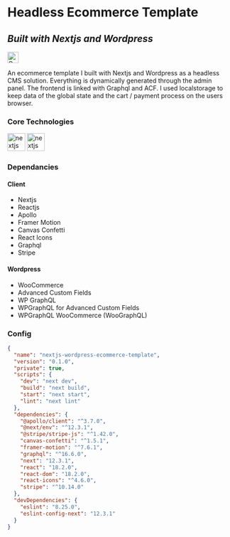 # Headless Ecommerce Template
## _Built with Nextjs and Wordpress_

<p dir="auto"><a href="https://nextjs-wordpress-ecommerce-template.vercel.app/" rel="nofollow"><img src="https://img.shields.io/badge/-Live%20Demo-brightgreen" alt="Go to - Live Site" data-canonical-src="https://img.shields.io/badge/-Live%20Demo-brightgreen" style="max-width: 100%; height: 25px;"></a></p>

An ecommerce template I built with Nextjs and Wordpress as a headless CMS solution. Everything is dynamically generated through the admin panel. The frontend is linked with Graphql and ACF. I used localstorage to keep data of the global state and the cart / payment process on the users browser. 

### Core Technologies
<div>
<img src="https://cdn.jsdelivr.net/gh/devicons/devicon/icons/nextjs/nextjs-original.svg" style="width: 40px; height: 40px; " alt="nextjs wordpress"/>
<img src="https://cdn.jsdelivr.net/gh/devicons/devicon/icons/wordpress/wordpress-plain.svg" style="width: 40px; height: 40px;" alt="nextjs wordpress"/>
</div>

### Dependancies

#### Client
- Nextjs
- Reactjs
- Apollo
- Framer Motion
- Canvas Confetti
- React Icons
- Graphql
- Stripe

#### Wordpress
- WooCommerce
- Advanced Custom Fields
- WP GraphQL
- WPGraphQL for Advanced Custom Fields
- WPGraphQL WooCommerce (WooGraphQL)


### Config

```json
{
  "name": "nextjs-wordpress-ecommerce-template",
  "version": "0.1.0",
  "private": true,
  "scripts": {
    "dev": "next dev",
    "build": "next build",
    "start": "next start",
    "lint": "next lint"
  },
  "dependencies": {
    "@apollo/client": "^3.7.0",
    "@next/env": "^12.3.1",
    "@stripe/stripe-js": "^1.42.0",
    "canvas-confetti": "^1.5.1",
    "framer-motion": "^7.6.1",
    "graphql": "^16.6.0",
    "next": "12.3.1",
    "react": "18.2.0",
    "react-dom": "18.2.0",
    "react-icons": "^4.6.0",
    "stripe": "^10.14.0"
  },
  "devDependencies": {
    "eslint": "8.25.0",
    "eslint-config-next": "12.3.1"
  }
}
```

